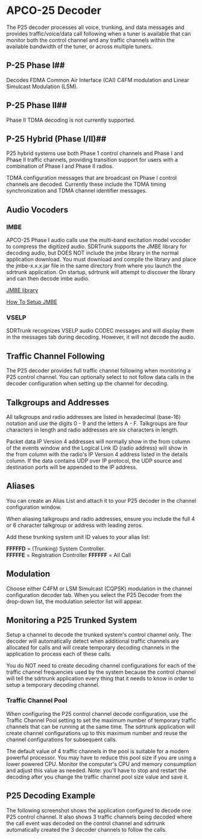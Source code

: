 # APCO-25 Decoder #

The P25 decoder processes all voice, trunking, and data messages and provides
traffic/voice/data call following when a tuner is available that can monitor
both the control channel and any traffic channels within the available bandwidth
of the tuner, or across multiple tuners.

## P-25 Phase I##
Decodes FDMA Common Air Interface (CAI) C4FM modulation and Linear Simulcast 
Modulation (LSM).

## P-25 Phase II##
Phase II TDMA decoding is not currently supported.

## P-25 Hybrid (Phase I/II)##
P25 hybrid systems use both Phase 1 control channels and Phase I and Phase II
traffic channels, providing transition support for users with a combination of
Phase I and Phase II radios.

TDMA configuration messages that are broadcast on Phase I control channels are 
decoded.  Currently these include the TDMA timing synchronization and TDMA 
channel identifier messages.

## Audio Vocoders ##

### IMBE ###
APCO-25 Phase I audio calls use the multi-band excitation model vocoder to
compress the digitized audio.  SDRTrunk supports the JMBE library for decoding
audio, but DOES NOT include the jmbe library in the normal application download.
You must download and compile the library and place the jmbe-x.x.x.jar file in
the same directory from where you launch the sdrtrunk application.  On startup,
sdrtrunk will attempt to discover the library and can then decode imbe audio.

[JMBE library](https://github.com/DSheirer/jmbe)

[How To Setup JMBE](JMBE)

### VSELP ###
SDRTrunk recognizes VSELP audio CODEC messages and will display them in the
messages tab during decoding.  However, it will not decode the audio.

## Traffic Channel Following ##
The P25 decoder provides full traffic channel following when monitoring a P25
control channel.  You can optionally select to not follow data calls in the 
decoder configuration when setting up the channel for decoding.

## Talkgroups and Addresses ##

All talkgroups and radio addresses are listed in hexadecimal (base-16) notation
and use the digits 0 - 9 and the letters A - F.  Talkgroups are four characters
in length and radio addresses are six characters in length.

Packet data IP Version 4 addresses will normally show in the from column of the
events window and the Logical Link ID (radio address) will show in the from
column with the radio's IP Version 4 address listed in the details column. If
the data contains UDP over IP protocol, the UDP source and destination ports
will be appended to the IP address.

## Aliases ##

You can create an Alias List and attach it to your P25 decoder in the channel
configuration window.

When aliasing talkgroups and radio addresses, ensure you include the full 4 or 6
character talkgroup or address with leading zeros.

Add these trunking system unit ID values to your alias list:

**FFFFFD** = (Trunking) System Controller.  
**FFFFFE** = Registration Controller
**FFFFFF** = All Call 

## Modulation ##

Choose either C4FM or LSM Simulcast (CQPSK) modulation in the channel configuration
decoder tab.  When you select the P25 Decoder from the drop-down list, the
modulation selector list will appear.

## Monitoring a P25 Trunked System ##

Setup a channel to decode the trunked system's control channel only.  The decoder 
will automatically detect when additional traffic channels are allocated for 
calls and will create temporary decoding channels in the application to process 
each of these calls.  

You do NOT need to create decoding channel configurations for each of the 
traffic channel frequencies used by the system because the control channel will 
tell the sdrtrunk application every thing that it needs to know in order to 
setup a temporary decoding channel.

### Traffic Channel Pool ###

When configuring the P25 control channel decode configuration, use the Traffic
Channel Pool setting to set the maximum number of temporary traffic channels 
that can be running at the same time.  The sdrtrunk application will create
channel configurations up to this maximum number and reuse the channel 
configurations for subsequent calls.

The default value of 4 traffic channels in the pool is suitable for a modern
powerful processor.  You may have to reduce this pool size if you are using a 
lower powered CPU.  Monitor the computer's CPU and memory consumption and adjust
this value as needed.  Note: you'll have to stop and restart the decoding after
you change the traffic channel pool size value and save it.

## P25 Decoding Example ##

The following screenshot shows the application configured to decode one P25
control channel.  It also shows 3 traffic channels being decoded where the 
call event was decoded on the control channel and sdrtrunk automatically 
created the 3 decoder channels to follow the calls.

